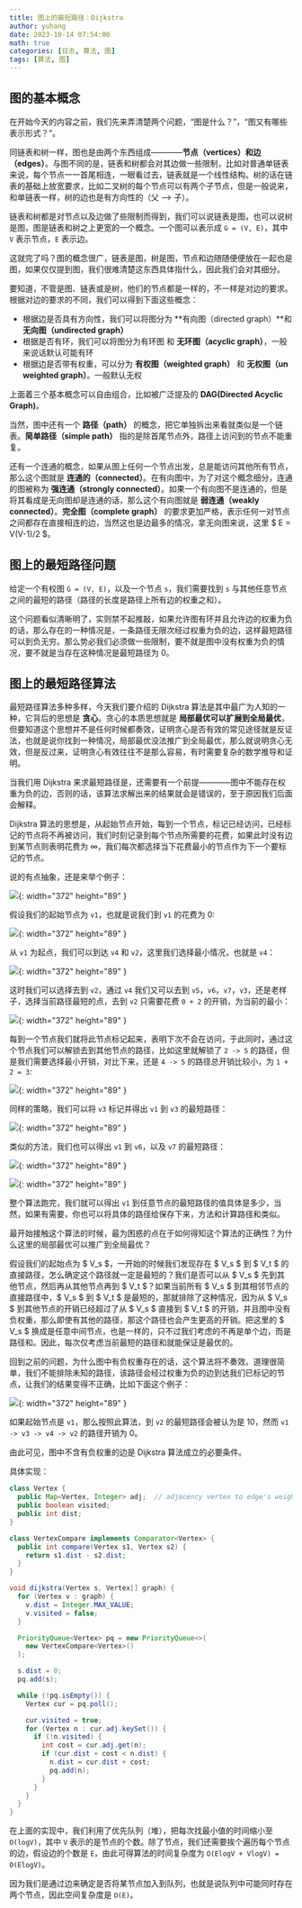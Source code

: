 ```yaml
---
title: 图上的最短路径：Dijkstra
author: yuhang
date: 2023-10-14 07:54:00
math: true
categories: [日志, 算法, 图]
tags: [算法, 图]
---
```


## 图的基本概念

在开始今天的内容之前，我们先来弄清楚两个问题，“图是什么？”，“图又有哪些表示形式？”。

同链表和树一样，图也是由两个东西组成————**节点（vertices）和边（edges）**。与图不同的是，链表和树都会对其边做一些限制，比如对普通单链表来说，每个节点一一首尾相连，一眼看过去，链表就是一个线性结构。树的话在链表的基础上放宽要求，比如二叉树的每个节点可以有两个子节点，但是一般说来，和单链表一样，树的边也是有方向性的（父 ——> 子）。

链表和树都是对节点以及边做了些限制而得到，我们可以说链表是图，也可以说树是图，图是链表和树之上更宽的一个概念。一个图可以表示成 `G = (V, E)`，其中 `V` 表示节点，`E` 表示边。

这就完了吗？图的概念很广，链表是图，树是图，节点和边随随便便放在一起也是图，如果仅仅提到图，我们很难清楚这东西具体指什么，因此我们会对其细分。

要知道，不管是图、链表或是树，他们的节点都是一样的，不一样是对边的要求。根据对边的要求的不同，我们可以得到下面这些概念：
- 根据边是否具有方向性，我们可以将图分为 **有向图（directed graph）**和 **无向图（undirected graph）**
- 根据是否有环，我们可以将图分为有环图 和 **无环图（acyclic graph）**，一般来说话默认可能有环
- 根据边是否带有权重，可以分为 **有权图（weighted graph）** 和 **无权图（un weighted graph）**。一般默认无权

上面着三个基本概念可以自由组合，比如被广泛提及的 **DAG(Directed Acyclic Graph)**。

当然，图中还有一个 **路径（path）** 的概念，把它单独拆出来看就类似是一个链表。**简单路径（simple path）** 指的是除首尾节点外，路径上访问到的节点不能重复。

还有一个连通的概念，如果从图上任何一个节点出发，总是能访问其他所有节点，那么这个图就是 **连通的（connected）**。在有向图中，为了对这个概念细分，连通的图被称为 **强连通（strongly connected）**。如果一个有向图不是连通的，但是将其看成是无向图却是连通的话，那么这个有向图就是 **弱连通（weakly connected）**。**完全图（complete graph）** 的要求更加严格，表示任何一对节点之间都存在直接相连的边，当然这也是边最多的情况，拿无向图来说，这里 $ E = V(V-1)/2 $。

## 图上的最短路径问题

给定一个有权图 `G = (V, E)`，以及一个节点 `s`，我们需要找到 `s` 与其他任意节点之间的最短的路径（路径的长度是路径上所有边的权重之和）。

这个问题看似清晰明了，实则禁不起推敲，如果允许图有环并且允许边的权重为负的话，那么存在的一种情况是，一条路径无限次经过权重为负的边，这样最短路径可以到负无穷。那么势必我们必须做一些限制，要不就是图中没有权重为负的情况，要不就是当存在这种情况是最短路径为 0。

## 图上的最短路径算法

最短路径算法多种多样，今天我们要介绍的 Dijkstra 算法是其中最广为人知的一种，它背后的思想是 **贪心**。贪心的本质思想就是 **局部最优可以扩展到全局最优**，但要知道这个思想并不是任何时候都奏效，证明贪心是否有效的常见途径就是反证法，也就是说你找到一种情况，局部最优没法推广到全局最优，那么就说明贪心无效，但是反过来，证明贪心有效往往不是那么容易，有时需要复杂的数学推导和证明。

当我们用 Dijkstra 来求最短路径是，还需要有一个前提————图中不能存在权重为负的边，否则的话，该算法求解出来的结果就会是错误的，至于原因我们后面会解释。

Dijkstra 算法的思想是，从起始节点开始，每到一个节点，标记已经访问，已经标记的节点将不再被访问，我们时刻记录到每个节点所需要的花费，如果此时没有边到某节点则表明花费为 ∞，我们每次都选择当下花费最小的节点作为下一个要标记的节点。

说的有点抽象，还是来举个例子：

![](/assets/images/Dijkstra_1.png){: width="372" height="89" }

假设我们的起始节点为 `v1`，也就是说我们到 `v1` 的花费为 0:

![](/assets/images/Dijkstra_2.png){: width="372" height="89" }

从 `v1` 为起点，我们可以到达 `v4` 和 `v2`，这里我们选择最小情况，也就是 `v4`：

![](/assets/images/Dijkstra_3.png){: width="372" height="89" }

这时我们可以选择去到 `v2`，通过 `v4` 我们又可以去到 `v5`，`v6`，`v7`，`v3`，还是老样子，选择当前路径最短的点，去到 `v2` 只需要花费 `0 + 2` 的开销，为当前的最小：

![](/assets/images/Dijkstra_4.png){: width="372" height="89" }

每到一个节点我们就将此节点标记起来，表明下次不会在访问，于此同时，通过这个节点我们可以解锁去到其他节点的路径，比如这里就解锁了 `2 -> 5` 的路径，但是我们需要选择最小开销，对比下来，还是 `4 -> 5` 的路径总开销比较小，为 `1 + 2 = 3`:

![](/assets/images/Dijkstra_5.png){: width="372" height="89" }

同样的策略，我们可以将 `v3` 标记并得出 `v1` 到 `v3` 的最短路径：

![](/assets/images/Dijkstra_6.png){: width="372" height="89" }

类似的方法，我们也可以得出 `v1` 到 `v6`，以及 `v7` 的最短路径：

![](/assets/images/Dijkstra_7.png){: width="372" height="89" }

![](/assets/images/Dijkstra_8.png){: width="372" height="89" }

整个算法跑完，我们就可以得出 `v1` 到任意节点的最短路径的值具体是多少，当然，如果有需要，你也可以将具体的路径给保存下来，方法和计算路径和类似。

最开始接触这个算法的时候，最为困惑的点在于如何得知这个算法的正确性？为什么这里的局部最优可以推广到全局最优？

假设我们的起始点为 $ V_s $，一开始的时候我们发现存在 $ V_s $ 到 $ V_t $ 的直接路径，怎么确定这个路径就一定是最短的？我们是否可以从 $ V_s $ 先到其他节点，然后再从其他节点再到 $ V_t $？如果当前所有 $ V_s $ 到其相邻节点的直接路径中，$ V_s $ 到 $ V_t $ 是最短的，那就排除了这种情况，因为从 $ V_s $ 到其他节点的开销已经超过了从 $ V_s $ 直接到 $ V_t $ 的开销，并且图中没有负权重，那么即使有其他的路径，那这个路径也会产生更高的开销。把这里的 $ V_s $ 换成是任意中间节点，也是一样的，只不过我们考虑的不再是单个边，而是路径和。因此，每次仅考虑当前最短的路径和就能保证是最优的。

回到之前的问题，为什么图中有负权重存在的话，这个算法将不奏效。道理很简单，我们不能排除未知的路径，该路径会经过权重为负的边到达我们已标记的节点，让我们的结果变得不正确，比如下面这个例子：

![](/assets/images/Dijkstra_wrong_example.png){: width="372" height="89" }

如果起始节点是 `v1`，那么按照此算法，到 `v2` 的最短路径会被认为是 10，然而 `v1 -> v3 -> v4 -> v2` 的路径开销为 0。

由此可见，图中不含有负权重的边是 Dijkstra 算法成立的必要条件。

具体实现：

```java
class Vertex {
  public Map<Vertex, Integer> adj;  // adjacency vertex to edge's weight
  public boolean visited;
  public int dist;
}

class VertexCompare implements Comparator<Vertex> {
  public int compare(Vertex s1, Vertex s2) {
    return s1.dist - s2.dist;
  }
}

void dijkstra(Vertex s, Vertex[] graph) {
  for (Vertex v : graph) {
    v.dist = Integer.MAX_VALUE;
    v.visited = false;
  }

  PriorityQueue<Vertex> pq = new PriorityQueue<>(
    new VertexCompare<Vertex>()
  );

  s.dist = 0;
  pq.add(s);

  while (!pq.isEmpty()) {
    Vertex cur = pq.poll();

    cur.visited = true;
    for (Vertex n : cur.adj.keySet()) {
      if (!n.visited) {
        int cost = cur.adj.get(n);
        if (cur.dist + cost < n.dist) {
          n.dist = cur.dist + cost;
          pq.add(n);
        }
      }
    }
  }
}
```

在上面的实现中，我们利用了优先队列（堆），把每次找最小值的时间缩小至 `O(logV)`，其中 `V` 表示的是节点的个数。除了节点，我们还需要挨个遍历每个节点的边，假设边的个数是 `E`，由此可得算法的时间复杂度为 `O(ElogV + VlogV) = O(ElogV)`。

因为我们是通过边来确定是否将某节点加入到队列，也就是说队列中可能同时存在两个节点，因此空间复杂度是 `O(E)`。

